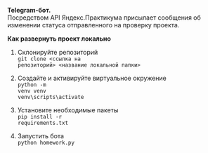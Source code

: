 <b>Telegram-бот.</b>
<br>Посредством API Яндекс.Практикума присылает сообщения об изменении статуса отправленного на проверку проекта.

<b>Как развернуть проект локально</b>

1. Склонируйте репозиторий
<br><code>git clone <ссылка на репозиторий> <название локальной папки></code>

2. Создайте и активируйте виртуальное окружение
<br><code>python -m venv venv</code>
<br><code>venv\scripts\activate</code>

3. Установите необходимые пакеты
<br><code>pip install -r requirements.txt</code>

4. Запустить бота
<br><code>python homework.py</code>


